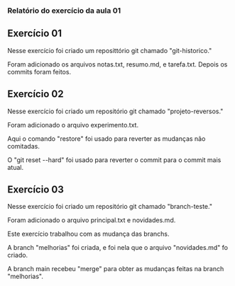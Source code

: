 ### Relatório do exercício da aula 01
<h2>Exercício 01 </h2>
<p>Nesse exercício foi criado um reposittório git chamado "git-historico."</p>
<p>Foram adicionado os arquivos notas.txt, resumo.md, e tarefa.txt. Depois os commits foram feitos.</p>

<h2>Exercício 02 </h2>
<p>Nesse exercício foi criado um repositório git chamado "projeto-reversos."</p>
<p>Foram adicionado o arquivo experimento.txt.</p>
<p>Aqui o comando "restore" foi usado para reverter as mudanças não comitadas.</p>
<p>O "git reset --hard" foi usado para reverter o commit para o commit mais atual.</p>

<h2>Exercício 03 </h2>
<p>Nesse exercício foi criado um repositório git chamado "branch-teste."</p>
<p>Foram adicionado o arquivo principal.txt e novidades.md.</p>
<p>Este exercício trabalhou com as mudança das branchs.</p>
<p>A branch "melhorias" foi criada, e foi nela que o arquivo "novidades.md" fo criado.</p>
<p>A branch main recebeu "merge" para obter as mudanças feitas na branch "melhorias".</p>
